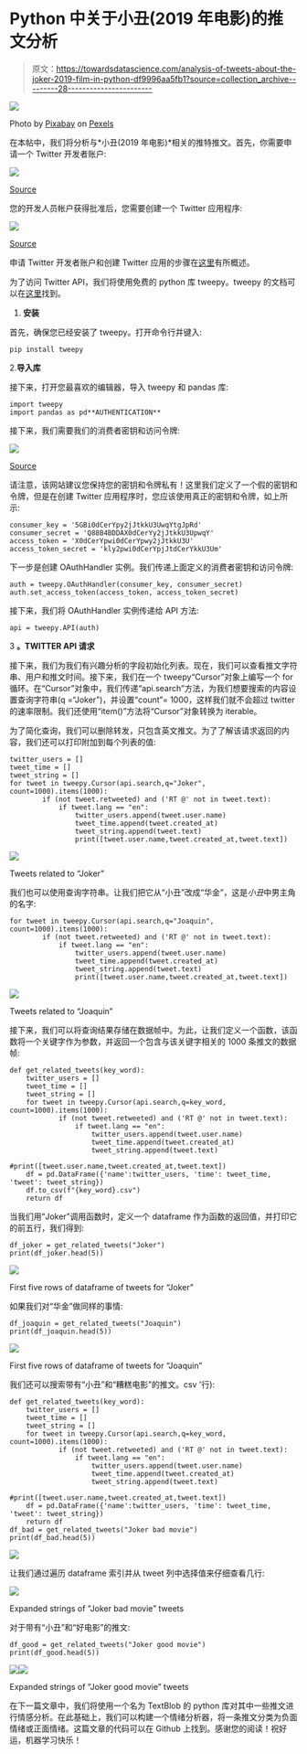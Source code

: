 # Python 中关于小丑(2019 年电影)的推文分析

> 原文：<https://towardsdatascience.com/analysis-of-tweets-about-the-joker-2019-film-in-python-df9996aa5fb1?source=collection_archive---------28----------------------->

![](img/092e9cc1ddc1212753d668ea3faeee38.png)

Photo by [Pixabay](https://www.pexels.com/@pixabay) on [Pexels](https://www.pexels.com/photo/apps-blur-button-close-up-267350/)

在本帖中，我们将分析与*小丑(2019 年电影)*相关的推特推文。首先，你需要申请一个 Twitter 开发者账户:

![](img/8de478e493cd200d2ddb35292f06e27d.png)

[Source](https://projects.raspberrypi.org/en/projects/getting-started-with-the-twitter-api/3)

您的开发人员帐户获得批准后，您需要创建一个 Twitter 应用程序:

![](img/535749c04db1726dafff300aac41628c.png)

[Source](https://projects.raspberrypi.org/en/projects/getting-started-with-the-twitter-api/4)

申请 Twitter 开发者账户和创建 Twitter 应用的步骤在[这里](https://projects.raspberrypi.org/en/projects/getting-started-with-the-twitter-api/4)有所概述。

为了访问 Twitter API，我们将使用免费的 python 库 tweepy。tweepy 的文档可以在[这里](https://tweepy.readthedocs.io/en/latest/getting_started.html)找到。

1.  **安装**

首先，确保您已经安装了 tweepy。打开命令行并键入:

```
pip install tweepy 
```

2.**导入库**

接下来，打开您最喜欢的编辑器，导入 tweepy 和 pandas 库:

```
import tweepy
import pandas as pd**AUTHENTICATION**
```

接下来，我们需要我们的消费者密钥和访问令牌:

![](img/6e8d1ea132e104bb6c262ddad9d50495.png)

[Source](https://projects.raspberrypi.org/en/projects/getting-started-with-the-twitter-api/4)

请注意，该网站建议您保持您的密钥和令牌私有！这里我们定义了一个假的密钥和令牌，但是在创建 Twitter 应用程序时，您应该使用真正的密钥和令牌，如上所示:

```
consumer_key = '5GBi0dCerYpy2jJtkkU3UwqYtgJpRd' 
consumer_secret = 'Q88B4BDDAX0dCerYy2jJtkkU3UpwqY'
access_token = 'X0dCerYpwi0dCerYpwy2jJtkkU3U'
access_token_secret = 'kly2pwi0dCerYpjJtdCerYkkU3Um'
```

下一步是创建 OAuthHandler 实例。我们传递上面定义的消费者密钥和访问令牌:

```
auth = tweepy.OAuthHandler(consumer_key, consumer_secret)
auth.set_access_token(access_token, access_token_secret)
```

接下来，我们将 OAuthHandler 实例传递给 API 方法:

```
api = tweepy.API(auth)
```

3 **。TWITTER API 请求**

接下来，我们为我们有兴趣分析的字段初始化列表。现在，我们可以查看推文字符串、用户和推文时间。接下来，我们在一个 tweepy“Cursor”对象上编写一个 for 循环。在“Cursor”对象中，我们传递“api.search”方法，为我们想要搜索的内容设置查询字符串(q =“Joker”)，并设置“count”= 1000，这样我们就不会超过 twitter 的速率限制。我们还使用“item()”方法将“Cursor”对象转换为 iterable。

为了简化查询，我们可以删除转发，只包含英文推文。为了了解该请求返回的内容，我们还可以打印附加到每个列表的值:

```
twitter_users = []
tweet_time = []
tweet_string = []
for tweet in tweepy.Cursor(api.search,q="Joker", count=1000).items(1000):
        if (not tweet.retweeted) and ('RT @' not in tweet.text):
            if tweet.lang == "en":
                twitter_users.append(tweet.user.name)
                tweet_time.append(tweet.created_at)
                tweet_string.append(tweet.text)
                print([tweet.user.name,tweet.created_at,tweet.text])
```

![](img/80c8a9672011a3f3d7e0994986e337cc.png)

Tweets related to “Joker”

我们也可以使用查询字符串。让我们把它从“小丑”改成“华金”，这是*小丑*中男主角的名字:

```
for tweet in tweepy.Cursor(api.search,q="Joaquin", count=1000).items(1000):
        if (not tweet.retweeted) and ('RT @' not in tweet.text):
            if tweet.lang == "en":
                twitter_users.append(tweet.user.name)
                tweet_time.append(tweet.created_at)
                tweet_string.append(tweet.text)
                print([tweet.user.name,tweet.created_at,tweet.text])
```

![](img/43fe70cce1a7c7cfa102bd95f49fad1d.png)

Tweets related to “Joaquin”

接下来，我们可以将查询结果存储在数据帧中。为此，让我们定义一个函数，该函数将一个关键字作为参数，并返回一个包含与该关键字相关的 1000 条推文的数据帧:

```
def get_related_tweets(key_word):
    twitter_users = []
    tweet_time = []
    tweet_string = [] 
    for tweet in tweepy.Cursor(api.search,q=key_word, count=1000).items(1000):
            if (not tweet.retweeted) and ('RT @' not in tweet.text):
                if tweet.lang == "en":
                    twitter_users.append(tweet.user.name)
                    tweet_time.append(tweet.created_at)
                    tweet_string.append(tweet.text)
                    #print([tweet.user.name,tweet.created_at,tweet.text])
    df = pd.DataFrame({'name':twitter_users, 'time': tweet_time, 'tweet': tweet_string})
    df.to_csv(f"{key_word}.csv")
    return df
```

当我们用“Joker”调用函数时，定义一个 dataframe 作为函数的返回值，并打印它的前五行，我们得到:

```
df_joker = get_related_tweets("Joker")
print(df_joker.head(5))
```

![](img/2fc31a515eaf65ea216bd7b808486b89.png)

First five rows of dataframe of tweets for “Joker”

如果我们对“华金”做同样的事情:

```
df_joaquin = get_related_tweets("Joaquin")
print(df_joaquin.head(5))
```

![](img/3fd4b875e7adbdd99d1b5a8ac0f6efb2.png)

First five rows of dataframe of tweets for “Joaquin”

我们还可以搜索带有“小丑”和“糟糕电影”的推文。csv '行):

```
def get_related_tweets(key_word):
    twitter_users = []
    tweet_time = []
    tweet_string = [] 
    for tweet in tweepy.Cursor(api.search,q=key_word, count=1000).items(1000):
            if (not tweet.retweeted) and ('RT @' not in tweet.text):
                if tweet.lang == "en":
                    twitter_users.append(tweet.user.name)
                    tweet_time.append(tweet.created_at)
                    tweet_string.append(tweet.text)
                    #print([tweet.user.name,tweet.created_at,tweet.text])
    df = pd.DataFrame({'name':twitter_users, 'time': tweet_time, 'tweet': tweet_string})
    return df
df_bad = get_related_tweets("Joker bad movie")
print(df_bad.head(5))
```

![](img/2ddf50261a85c2334e1b56885dbb7f07.png)

让我们通过遍历 dataframe 索引并从 tweet 列中选择值来仔细查看几行:

![](img/28447fceda4daff0ff78168111be7d0f.png)

Expanded strings of ”Joker bad movie” tweets

对于带有“小丑”和“好电影”的推文:

```
df_good = get_related_tweets("Joker good movie")
print(df_good.head(5))
```

![](img/c47652ff2a7e8fea46d835a2fbcaa42e.png)![](img/b47a853ca9901aad5b0121f2771255ed.png)

Expanded strings of ”Joker good movie” tweets

在下一篇文章中，我们将使用一个名为 TextBlob 的 python 库对其中一些推文进行情感分析。在此基础上，我们可以构建一个情绪分析器，将一条推文分类为负面情绪或正面情绪。这篇文章的代码可以在 Github 上找到。感谢您的阅读！祝好运，机器学习快乐！
